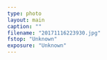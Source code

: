 ```yaml
---
type: photo
layout: main
caption: ""
filename: "20171116223930.jpg"
fstop: "Unknown"
exposure: "Unknown"
---
```

